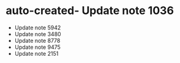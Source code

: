 # auto-created- Update note 1036
- Update note 5942
- Update note 3480
- Update note 8778
- Update note 9475
- Update note 2151
